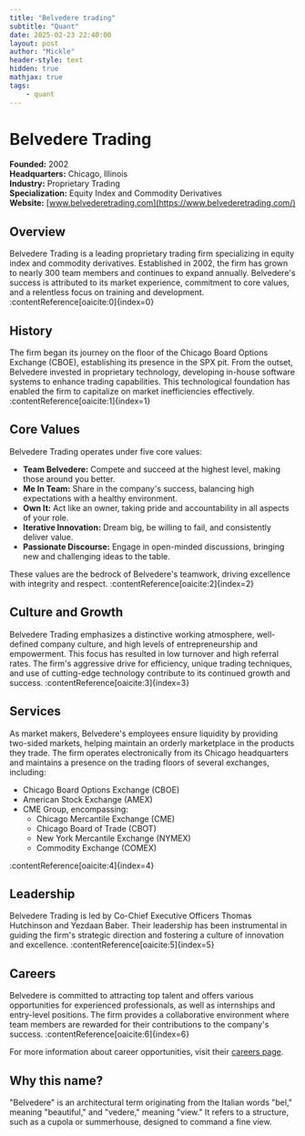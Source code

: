 ```yaml
---
title: "Belvedere trading"
subtitle: "Quant"
date: 2025-02-23 22:40:00
layout: post
author: "Mickle"
header-style: text
hidden: true
mathjax: true
tags:
    - quant
---
```


# Belvedere Trading

**Founded:** 2002  
**Headquarters:** Chicago, Illinois  
**Industry:** Proprietary Trading  
**Specialization:** Equity Index and Commodity Derivatives  
**Website:** [www.belvederetrading.com](https://www.belvederetrading.com/)

## Overview

Belvedere Trading is a leading proprietary trading firm specializing in equity index and commodity derivatives. Established in 2002, the firm has grown to nearly 300 team members and continues to expand annually. Belvedere's success is attributed to its market experience, commitment to core values, and a relentless focus on training and development. :contentReference[oaicite:0]{index=0}

## History

The firm began its journey on the floor of the Chicago Board Options Exchange (CBOE), establishing its presence in the SPX pit. From the outset, Belvedere invested in proprietary technology, developing in-house software systems to enhance trading capabilities. This technological foundation has enabled the firm to capitalize on market inefficiencies effectively. :contentReference[oaicite:1]{index=1}

## Core Values

Belvedere Trading operates under five core values:

- **Team Belvedere:** Compete and succeed at the highest level, making those around you better.
- **Me In Team:** Share in the company's success, balancing high expectations with a healthy environment.
- **Own It:** Act like an owner, taking pride and accountability in all aspects of your role.
- **Iterative Innovation:** Dream big, be willing to fail, and consistently deliver value.
- **Passionate Discourse:** Engage in open-minded discussions, bringing new and challenging ideas to the table.

These values are the bedrock of Belvedere's teamwork, driving excellence with integrity and respect. :contentReference[oaicite:2]{index=2}

## Culture and Growth

Belvedere Trading emphasizes a distinctive working atmosphere, well-defined company culture, and high levels of entrepreneurship and empowerment. This focus has resulted in low turnover and high referral rates. The firm's aggressive drive for efficiency, unique trading techniques, and use of cutting-edge technology contribute to its continued growth and success. :contentReference[oaicite:3]{index=3}

## Services

As market makers, Belvedere's employees ensure liquidity by providing two-sided markets, helping maintain an orderly marketplace in the products they trade. The firm operates electronically from its Chicago headquarters and maintains a presence on the trading floors of several exchanges, including:

- Chicago Board Options Exchange (CBOE)
- American Stock Exchange (AMEX)
- CME Group, encompassing:
  - Chicago Mercantile Exchange (CME)
  - Chicago Board of Trade (CBOT)
  - New York Mercantile Exchange (NYMEX)
  - Commodity Exchange (COMEX)

:contentReference[oaicite:4]{index=4}

## Leadership

Belvedere Trading is led by Co-Chief Executive Officers Thomas Hutchinson and Yezdaan Baber. Their leadership has been instrumental in guiding the firm's strategic direction and fostering a culture of innovation and excellence. :contentReference[oaicite:5]{index=5}

## Careers

Belvedere is committed to attracting top talent and offers various opportunities for experienced professionals, as well as internships and entry-level positions. The firm provides a collaborative environment where team members are rewarded for their contributions to the company's success. :contentReference[oaicite:6]{index=6}

For more information about career opportunities, visit their [careers page](https://www.belvederetrading.com/careers).

## Why this name?

"Belvedere" is an architectural term originating from the Italian words "bel," meaning "beautiful," and "vedere," meaning "view." It refers to a structure, such as a cupola or summerhouse, designed to command a fine view.